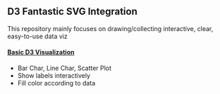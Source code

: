 ## D3 Fantastic SVG Integration
This repository mainly focuses on drawing/collecting interactive, clear, easy-to-use data viz

#### [Basic D3 Visualization](basics.html)
* Bar Char, Line Char, Scatter Plot
* Show labels interactively
* Fill color according to data


